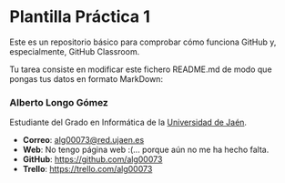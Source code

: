 # Plantilla Práctica 1
Este es un repositorio básico para comprobar cómo funciona GitHub y, especialmente, GitHub Classroom.

Tu tarea consiste en modificar este fichero README.md de modo que pongas tus datos en formato MarkDown:

### Alberto Longo Gómez

Estudiante del Grado en Informática de la [Universidad de Jaén](https://www.ujaen.es).
* **Correo**: [alg00073@red.ujaen.es](mailto:alg00073@red.ujaen.es)
* **Web**: No tengo página web :(... porque aún no me ha hecho falta.
* **GitHub**: https://github.com/alg00073
* **Trello**: https://trello.com/alg00073
